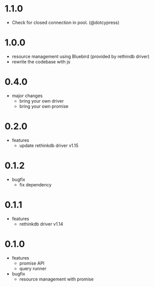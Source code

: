 # 1.1.0

- Check for closed connection in pool. (@dotcypress)

# 1.0.0

- resource management using Bluebird (provided by rethindb driver)
- rewrite the codebase with js

# 0.4.0

- major changes
  - bring your own driver
  - bring your own promise

# 0.2.0

- features
  - update rethinkdb driver v1.15

# 0.1.2

- bugfix
  - fix dependency

# 0.1.1

- features
  - rethinkdb driver v1.14

# 0.1.0

- features
  - promise API
  - query runner
- bugfix
  - resource management with promise
